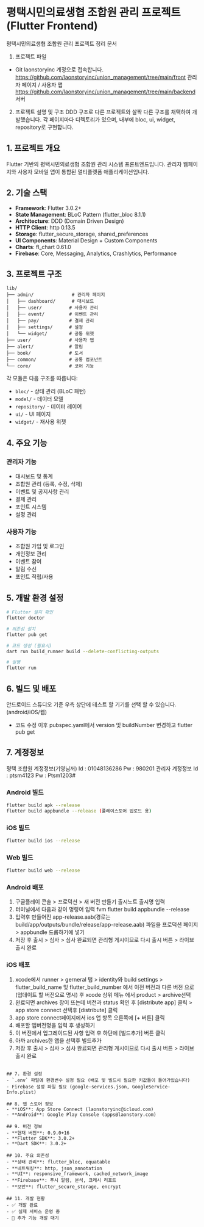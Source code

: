 # 평택시민의료생협 조합원 관리 프로젝트 (Flutter Frontend)

평택시민의료생협 조합원 관리 프로젝트 정리 문서
1. 프로젝트 파일
- Git laonstoryinc 계정으로 접속합니다.
  https://github.com/laonstoryinc/union_management/tree/main/front 관리자 페이지 / 사용자 앱
  https://github.com/laonstoryinc/union_management/tree/main/backend 서버
2. 프로젝트 설명 및 구조
   DDD 구조로 다른 프로젝트와 살짝 다른 구조를 채택하여 개발했습니다.
   각 페이지마다 디렉토리가 있으며, 내부에 bloc, ui, widget, repository로 구현합니다.

## 1. 프로젝트 개요
Flutter 기반의 평택시민의료생협 조합원 관리 시스템 프론트엔드입니다.
관리자 웹페이지와 사용자 모바일 앱이 통합된 멀티플랫폼 애플리케이션입니다.

## 2. 기술 스택
- **Framework**: Flutter 3.0.2+
- **State Management**: BLoC Pattern (flutter_bloc 8.1.1)
- **Architecture**: DDD (Domain Driven Design)
- **HTTP Client**: http 0.13.5
- **Storage**: flutter_secure_storage, shared_preferences
- **UI Components**: Material Design + Custom Components
- **Charts**: fl_chart 0.61.0
- **Firebase**: Core, Messaging, Analytics, Crashlytics, Performance

## 3. 프로젝트 구조
```
lib/
├── admin/              # 관리자 페이지
│   ├── dashboard/      # 대시보드
│   ├── user/          # 사용자 관리
│   ├── event/         # 이벤트 관리
│   ├── pay/           # 결제 관리
│   ├── settings/      # 설정
│   └── widget/        # 공통 위젯
├── user/              # 사용자 앱
├── alert/             # 알림
├── book/              # 도서
├── common/            # 공통 컴포넌트
└── core/              # 코어 기능
```

각 모듈은 다음 구조를 따릅니다:
- `bloc/` - 상태 관리 (BLoC 패턴)
- `model/` - 데이터 모델
- `repository/` - 데이터 레이어
- `ui/` - UI 페이지
- `widget/` - 재사용 위젯

## 4. 주요 기능
### 관리자 기능
- 대시보드 및 통계
- 조합원 관리 (등록, 수정, 삭제)
- 이벤트 및 공지사항 관리
- 결제 관리
- 포인트 시스템
- 설정 관리

### 사용자 기능
- 조합원 가입 및 로그인
- 개인정보 관리
- 이벤트 참여
- 알림 수신
- 포인트 적립/사용

## 5. 개발 환경 설정
```bash
# Flutter 설치 확인
flutter doctor

# 의존성 설치
flutter pub get

# 코드 생성 (필요시)
dart run build_runner build --delete-conflicting-outputs

# 실행
flutter run
```

## 6. 빌드 및 배포
안드로이드 스튜디오 기준 우측 상단에 테스트 할 기기를 선택 할 수 있습니다.(android/iOS/웹)

- 코드 수정 이후 pubspec.yaml에서 version 및 buildNumber 변경하고 flutter pub get

## 7. 계정정보
평택 조합원 계정정보(기영님꺼)
Id : 01048136286
Pw : 980201
관리자 계정정보
Id : ptsm4123
Pw : Ptsm1203#

### Android 빌드
```bash
flutter build apk --release
flutter build appbundle --release (플레이스토어 업로드 용)
```

### iOS 빌드
```bash
flutter build ios --release
```

### Web 빌드
```bash
flutter build web --release
```

### Android 배포

1. 구글플레이 콘솔 > 프로덕션 > 새 버전 만들기 출시노트 출시명 입력
2. 터미널에서 다음과 같이 명렁어 입력 fvm flutter build appbundle --release
3. 입력후 만들어진 app-release.aab(경로는 build/app/outputs/bundle/release/app-release.aab) 파일을 프로덕션 페이지> appbundle 드롭하기에 넣기
4. 저장 후 출시 > 심사 > 심사 완료되면 관리형 게시이므로 다시 출시 버튼 > 라이브 출시 완료 


### iOS 배포

1. xcode에서 runner > gerneral 탭 > identity와 build settings > flutter_build_name 및 flutter_build_number 에서 
이전 버전과 다른 버전 으로 (업데이트 할 버전으로 명시) 후 xcode 상위 메뉴 에서  product > archive선택
2. 완료되면 archives 창이 뜨는데 버전과 status 확인 후 [distribute app] 클릭 > app store connect 선택후 [distribute] 클릭
3. app store connect페이지에서 ios 앱 항목 오른쪽에 [+ 버튼] 클릭
4. 배포할 앱버전명을 입력 후 생성하기
5. 이 버전에서 업그레이드된 사항 입력 후 하단에 [빌드추가] 버튼 클릭
6. 아까 archives한 앱을 선택후 빌드추가
7. 저장 후 출시 > 심사 > 심사 완료되면 관리형 게시이므로 다시 출시 버튼 > 라이브 출시 완료

```

## 7. 환경 설정
- `.env` 파일에 환경변수 설정 필요 (배포 및 빌드시 필요한 키값들이 들어가있습니다)
- Firebase 설정 파일 필요 (google-services.json, GoogleService-Info.plist)

## 8. 앱 스토어 정보
- **iOS**: App Store Connect (laonstoryinc@icloud.com)
- **Android**: Google Play Console (apps@laonstory.com)

## 9. 버전 정보
- **현재 버전**: 0.9.0+16
- **Flutter SDK**: 3.0.2+
- **Dart SDK**: 3.0.2+

## 10. 주요 의존성
- **상태 관리**: flutter_bloc, equatable
- **네트워킹**: http, json_annotation
- **UI**: responsive_framework, cached_network_image
- **Firebase**: 푸시 알림, 분석, 크래시 리포트
- **보안**: flutter_secure_storage, encrypt

## 11. 개발 현황
- ✅ 개발 완료
- ✅ 실제 서비스 운영 중
- 🔄 추가 기능 개발 대기
